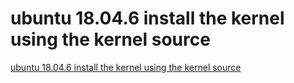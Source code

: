 # ubuntu 18.04.6 install the kernel using the kernel source
[ubuntu 18.04.6 install the kernel using the kernel source](https://aiwithcloud.com/2022/09/19/ubuntu_18-04-6_install_the_kernel_using_the_kernel_source/)